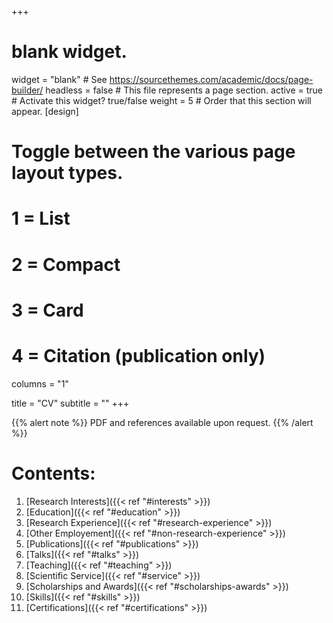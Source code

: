 +++
# blank widget.
widget = "blank"  # See https://sourcethemes.com/academic/docs/page-builder/
headless = false  # This file represents a page section.
active = true  # Activate this widget? true/false
weight = 5  # Order that this section will appear.
[design]
  # Toggle between the various page layout types.
  #   1 = List
  #   2 = Compact
  #   3 = Card
  #   4 = Citation (publication only)
 columns = "1"

title = "CV"
subtitle = ""
+++

{{% alert note %}}
PDF and references available upon request.
{{% /alert %}}

# Contents:

1. [Research Interests]({{< ref "#interests" >}})
2. [Education]({{< ref "#education" >}})
3. [Research Experience]({{< ref "#research-experience" >}})
4. [Other Employement]({{< ref "#non-research-experience" >}})
5. [Publications]({{< ref "#publications" >}})
6. [Talks]({{< ref "#talks" >}})
7. [Teaching]({{< ref "#teaching" >}})
8. [Scientific Service]({{< ref "#service" >}})
9. [Scholarships and Awards]({{< ref "#scholarships-awards" >}})
10. [Skills]({{< ref "#skills" >}})
11. [Certifications]({{< ref "#certifications" >}})
